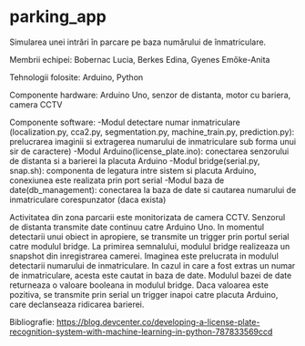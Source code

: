 # parking_app

Simularea unei intrări în parcare pe baza numărului de înmatriculare. 

Membrii echipei: Bobernac Lucia, Berkes Edina, Gyenes Emőke-Anita

Tehnologii folosite: Arduino, Python

Componente hardware: Arduino Uno, senzor de distanta, motor cu bariera, camera CCTV

Componente software:
-Modul detectare numar inmatriculare (localization.py, cca2.py, segmentation.py, machine_train.py, prediction.py): prelucrarea imaginii si extragerea numarului de inmatriculare sub forma unui sir de caractere)
-Modul Arduino(license_plate.ino): conectarea senzorului de distanta si a barierei la placuta Arduino
-Modul bridge(serial.py, snap.sh): componenta de legatura intre sistem si placuta Arduino, conexiunea este realizata prin port serial
-Modul baza de date(db_management): conectarea la baza de date si cautarea numarului de inmatriculare corespunzator (daca exista)

Activitatea din zona parcarii este monitorizata de camera CCTV. Senzorul de distanta transmite date continuu catre Arduino Uno.
In momentul detectarii unui obiect in apropiere, se transmite un trigger prin portul serial catre modulul bridge.
La primirea semnalului, modulul bridge realizeaza un snapshot din inregistrarea camerei.
Imaginea este prelucrata in modulul detectarii numarului de inmatriculare.
In cazul in care a fost extras un numar de inmatriculare, acesta este cautat in baza de date.
Modulul bazei de date returneaza o valoare booleana in modulul bridge.
Daca valoarea este pozitiva, se transmite prin serial un trigger inapoi catre placuta Arduino, care declanseaza ridicarea barierei.



Bibliografie:
https://blog.devcenter.co/developing-a-license-plate-recognition-system-with-machine-learning-in-python-787833569ccd
